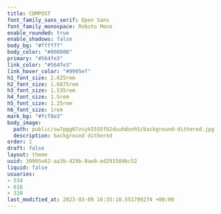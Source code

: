 ```yaml
---
title: COMPOST
font_family_sans_serif: Open Sans
font_family_monospace: Roboto Mono
enable_rounded: true
enable_shadows: false
body_bg: "#ffffff"
body_color: "#000000"
primary: "#564fe3"
link_color: "#564fe3"
link_hover_color: "#9995ef"
h1_font_size: 2.625rem
h2_font_size: 1.6875rem
h3_font_size: 1.535rem
h4_font_size: 1.5rem
h5_font_size: 1.25rem
h6_font_size: 1rem
mark_bg: "#fcf8e3"
body_image:
  path: public/sw7pgg07zsyk5555f82duuhdxnh5/background-dithered.jpg
  description: background dithered
order: 1
draft: false
layout: theme
uuid: 30905e62-aa3b-429b-8ae0-ed291584bc52
liquid: false
usuaries:
- 534
- 616
- 310
last_modified_at: 2023-03-09 16:35:10.551799274 +00:00
---
```


